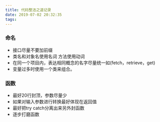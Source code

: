```yaml
---
title: 代码整洁之道记录
date: 2019-07-02 20:32:35
tags:
---
```


### 命名

* 接口尽量不要加前缀
* 类名和对象名使用名词 方法使用动词
* 在同一个项目内，表达相同概念的名字尽量统一如(fetch，retrieve，get)
* 变量过多时使用一个类来组合。

### 函数

* 最好20行封顶，参数尽量少
* 如果对输入参数进行转换最好体现在返回值
* 最好把try catch分离出来另外封函数
* 逐步打磨函数